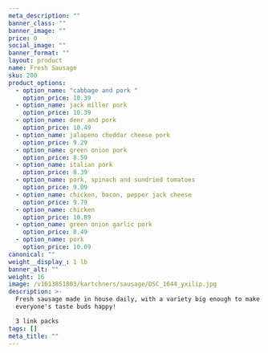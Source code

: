 ```yaml
---
meta_description: ""
banner_class: ""
banner_image: ""
price: 0
social_image: ""
banner_format: ""
layout: product
name: Fresh Sausage
sku: 200
product_options:
  - option_name: "cabbage and pork "
    option_price: 10.39
  - option_name: jack miller pork
    option_price: 10.39
  - option_name: deer and pork
    option_price: 10.49
  - option_name: jalapeno cheddar cheese pork
    option_price: 9.29
  - option_name: green onion pork
    option_price: 8.59
  - option_name: italian pork
    option_price: 8.39
  - option_name: pork, spinach and sundried tomatoes
    option_price: 9.09
  - option_name: chicken, bacon, pepper jack cheese
    option_price: 9.79
  - option_name: chicken
    option_price: 10.89
  - option_name: green onion garlic pork
    option_price: 8.49
  - option_name: pork
    option_price: 10.09
canonical: ""
weight__display_: 1 lb
banner_alt: ""
weight: 16
image: /v1613851803/kartchners/sausage/DSC_1644_yxilip.jpg
description: >-
  Fresh sausage made in house daily, with a variety big enough to make
  everyone's taste buds happy!

  3 link packs
tags: []
meta_title: ""
---
```

